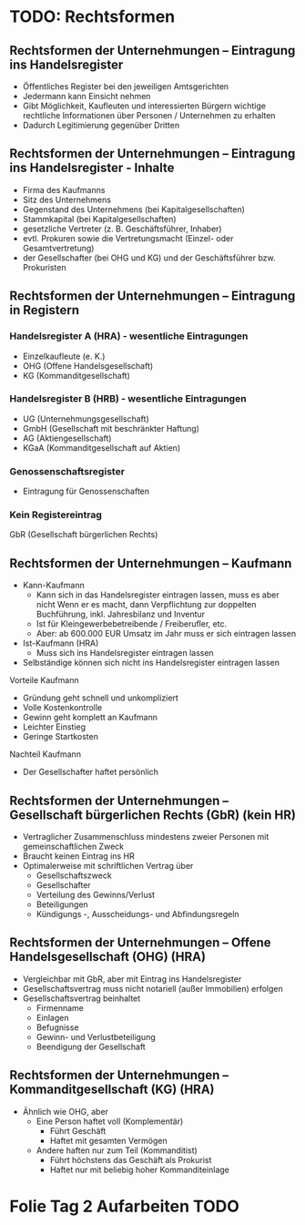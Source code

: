 # TODO: Rechtsformen
## Rechtsformen der Unternehmungen – Eintragung ins Handelsregister 
- Öffentliches Register bei den jeweiligen Amtsgerichten 
- Jedermann kann Einsicht nehmen
- Gibt Möglichkeit, Kaufleuten und interessierten Bürgern wichtige rechtliche Informationen über Personen / Unternehmen zu erhalten
- Dadurch Legitimierung gegenüber Dritten
## Rechtsformen der Unternehmungen – Eintragung ins Handelsregister - Inhalte
- Firma des Kaufmanns
- Sitz des Unternehmens
- Gegenstand des Unternehmens (bei Kapitalgesellschaften)
- Stammkapital (bei Kapitalgesellschaften)
- gesetzliche Vertreter (z. B. Geschäftsführer, Inhaber)
- evtl. Prokuren sowie die Vertretungsmacht (Einzel- oder Gesamtvertretung)
- der Gesellschafter (bei OHG und KG) und der Geschäftsführer bzw. Prokuristen
## Rechtsformen der Unternehmungen – Eintragung in Registern
### Handelsregister A (HRA) - wesentliche Eintragungen
- Einzelkaufleute (e. K.)
- OHG (Offene Handelsgesellschaft)
- KG (Kommanditgesellschaft)
### Handelsregister B (HRB) - wesentliche Eintragungen
- UG (Unternehmungsgesellschaft)
- GmbH (Gesellschaft mit beschränkter Haftung)
- AG (Aktiengesellschaft)
- KGaA (Kommanditgesellschaft auf Aktien)
### Genossenschaftsregister
- Eintragung für Genossenschaften
### Kein Registereintrag
GbR (Gesellschaft bürgerlichen Rechts)

## Rechtsformen der Unternehmungen – Kaufmann
- Kann-Kaufmann
    - Kann sich in das Handelsregister eintragen lassen, muss es aber nicht
        Wenn er es macht, dann Verpflichtung zur doppelten Buchführung, inkl. Jahresbilanz und Inventur 
    - Ist für Kleingewerbebetreibende / Freiberufler, etc.
    - Aber: ab 600.000 EUR Umsatz im Jahr muss er sich eintragen lassen
- Ist-Kaufmann (HRA)
    - Muss sich ins Handelsregister eintragen lassen
- Selbständige können sich nicht ins Handelsregister eintragen lassen

Vorteile Kaufmann
- Gründung geht schnell und unkompliziert
- Volle Kostenkontrolle
- Gewinn geht komplett an Kaufmann
- Leichter Einstieg
- Geringe Startkosten  

Nachteil Kaufmann
- Der Gesellschafter haftet persönlich

## Rechtsformen der Unternehmungen – Gesellschaft bürgerlichen Rechts (GbR) (kein HR)
- Vertraglicher Zusammenschluss mindestens zweier Personen mit gemeinschaftlichen Zweck
- Braucht keinen Eintrag ins HR
- Optimalerweise mit schriftlichen Vertrag über
    - Gesellschaftszweck
    - Gesellschafter
    - Verteilung des Gewinns/Verlust
    - Beteiligungen 
    - Kündigungs -, Ausscheidungs- und Abfindungsregeln
## Rechtsformen der Unternehmungen – Offene Handelsgesellschaft (OHG) (HRA)
- Vergleichbar mit GbR, aber mit Eintrag ins Handelsregister
- Gesellschaftsvertrag muss nicht notariell (außer Immobilien) erfolgen
- Gesellschaftsvertrag beinhaltet
    - Firmenname
    - Einlagen
    - Befugnisse
    - Gewinn- und Verlustbeteiligung
    - Beendigung der Gesellschaft 
## Rechtsformen der Unternehmungen – Kommanditgesellschaft (KG) (HRA)
- Ähnlich wie OHG, aber
    - Eine Person haftet voll (Komplementär)
        - Führt Geschäft
        - Haftet mit gesamten Vermögen
    - Andere haften nur zum Teil (Kommanditist)
        - Führt höchstens das Geschäft als Prokurist
        - Haftet nur mit beliebig hoher Kommanditeinlage

# Folie Tag 2 Aufarbeiten TODO
